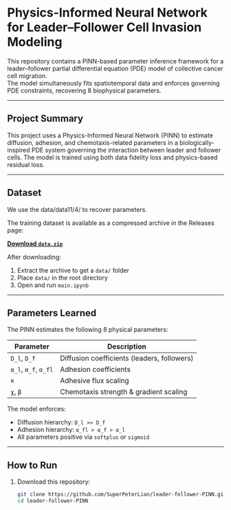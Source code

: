 # Physics-Informed Neural Network for Leader–Follower Cell Invasion Modeling

This repository contains a PINN-based parameter inference framework for a leader–follower partial differential equation (PDE) model of collective cancer cell migration.  
The model simultaneously fits spatiotemporal data and enforces governing PDE constraints, recovering 8 biophysical parameters.

---

## Project Summary

This project uses a Physics-Informed Neural Network (PINN) to estimate diffusion, adhesion, and chemotaxis-related parameters in a biologically-inspired PDE system governing the interaction between leader and follower cells. The model is trained using both data fidelity loss and physics-based residual loss.

---

## Dataset

We use the data/data11/4/ to recover parameters.

The training dataset is available as a compressed archive in the Releases page:

**[Download `data.zip`](https://github.com/SuperPeterLian/leader-follower-PINN/releases)**

After downloading:
1. Extract the archive to get a `data/` folder  
2. Place `data/` in the root directory  
3. Open and run `main.ipynb`

---

## Parameters Learned

The PINN estimates the following 8 physical parameters:

| Parameter | Description |
|----------|-------------|
| `D_l`, `D_f` | Diffusion coefficients (leaders, followers) |
| `α_l`, `α_f`, `α_fl` | Adhesion coefficients |
| `κ`        | Adhesive flux scaling |
| `χ`, `β`   | Chemotaxis strength & gradient scaling |

The model enforces:
- Diffusion hierarchy: `D_l >> D_f`
- Adhesion hierarchy: `α_fl > α_f > α_l`
- All parameters positive via `softplus` or `sigmoid`

---

## How to Run

1. Download this repository:
   ```bash
   git clone https://github.com/SuperPeterLian/leader-follower-PINN.git
   cd leader-follower-PINN

